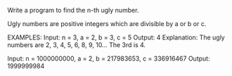 Write a program to find the n-th ugly number.

Ugly numbers are positive integers which are divisible by a or b or c.

EXAMPLES:
Input: n = 3, a = 2, b = 3, c = 5
Output: 4
Explanation: The ugly numbers are 2, 3, 4, 5, 6, 8, 9, 10... The 3rd is 4.


Input: n = 1000000000, a = 2, b = 217983653, c = 336916467
Output: 1999999984
